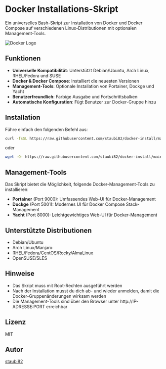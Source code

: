 # Docker Installations-Skript

Ein universelles Bash-Skript zur Installation von Docker und Docker Compose auf verschiedenen Linux-Distributionen mit optionalen Management-Tools.

![Docker Logo](https://www.docker.com/sites/default/files/d8/2019-07/Moby-logo.png)

## Funktionen

- **Universelle Kompatibilität**: Unterstützt Debian/Ubuntu, Arch Linux, RHEL/Fedora und SUSE
- **Docker & Docker Compose**: Installiert die neuesten Versionen
- **Management-Tools**: Optionale Installation von Portainer, Dockge und Yacht
- **Benutzerfreundlich**: Farbige Ausgabe und Fortschrittsbalken
- **Automatische Konfiguration**: Fügt Benutzer zur Docker-Gruppe hinzu

## Installation

Führe einfach den folgenden Befehl aus:

```bash
curl -fsSL https://raw.githubusercontent.com/staubi82/docker-install/main/docker-install.sh | sudo bash
```

oder

```bash
wget -O- https://raw.githubusercontent.com/staubi82/docker-install/main/docker-install.sh | sudo bash
```

## Management-Tools

Das Skript bietet die Möglichkeit, folgende Docker-Management-Tools zu installieren:

- **Portainer** (Port 9000): Umfassendes Web-UI für Docker-Management
- **Dockge** (Port 5001): Modernes UI für Docker Compose Stack-Management
- **Yacht** (Port 8000): Leichtgewichtiges Web-UI für Docker-Management

## Unterstützte Distributionen

- Debian/Ubuntu
- Arch Linux/Manjaro
- RHEL/Fedora/CentOS/Rocky/AlmaLinux
- OpenSUSE/SLES

## Hinweise

- Das Skript muss mit Root-Rechten ausgeführt werden
- Nach der Installation musst du dich ab- und wieder anmelden, damit die Docker-Gruppenänderungen wirksam werden
- Die Management-Tools sind über den Browser unter http://IP-ADRESSE:PORT erreichbar

## Lizenz

MIT

## Autor

[staubi82](https://github.com/staubi82)
